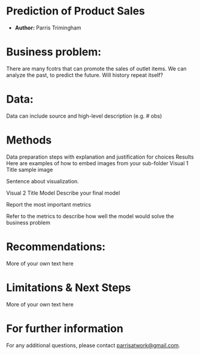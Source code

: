 # **Prediction of Product Sales**
- **Author:** Parris Trimingham

# Business problem:
There are many fcotrs that can promote the sales of outlet items. We can analyze the past, to predict the future. Will history repeat itself?

# Data:
Data can include source and high-level description (e.g. # obs)

# Methods
Data preparation steps with explanation and justification for choices
Results
Here are examples of how to embed images from your sub-folder
Visual 1 Title
sample image

Sentence about visualization.

Visual 2 Title
Model
Describe your final model

Report the most important metrics

Refer to the metrics to describe how well the model would solve the business problem

# Recommendations:
More of your own text here

# Limitations & Next Steps
More of your own text here

# For further information
For any additional questions, please contact parrisatwork@gmail.com.
